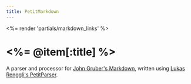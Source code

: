 ```yaml
---
title: PetitMarkdown
---
```

<%= render 'partials/markdown_links' %>

# <%= @item[:title] %>

A parser and processor for [John Gruber's Markdown][markdown], written using [Lukas Renggli's PetitParser][petitparser].

[markdown]: http://daringfireball.net/projects/markdown/
[petitparser]: http://scg.unibe.ch/research/helvetia/petitparser
